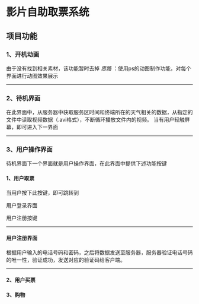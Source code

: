 # 影片自助取票系统

## 项目功能

### 1、开机动画

由于没有找到相关素材，该功能暂时去掉
*思路* ：使用ps的动图制作功能，对每个界面进行动图效果展示

-----

### 2、待机界面

在此界面中，从服务器中获取服务区时间和终端所在的天气相关的数据，从指定的文件中读取视频数据（.avi格式），不断循环播放文件内的视频。
当有用户轻触屏幕，即可进入下一界面

----

### 3、用户操作界面

待机界面下一个界面就是用户操作界面，在此界面中提供下述功能按键

#### 1、用户取票

当用户按下此按键，即可跳转到

用户登录界面

用户注册按键

---

#### 用户注册界面

根据用户输入的电话号码和密码，之后将数据发送至服务器，服务器验证电话号码的唯一性，验证成功，发送对应的验证码给客户端。

---

#### 2、用户买票



####  3、购物



